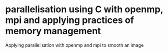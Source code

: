 # parallelisation using C with openmp, mpi and applying practices of memory management
Applying parallelisation with openmp and mpi to smooth an image
